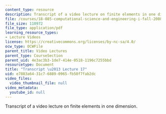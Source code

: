 ```yaml
---
content_type: resource
description: Transcript of a video lecture on finite elements in one dimension.
file: /courses/18-085-computational-science-and-engineering-i-fall-2008/e7883a6431c768890965fb50f7fab2dc_18-085F08-L17.pdf
file_size: 110972
file_type: application/pdf
learning_resource_types:
- Lecture Videos
license: https://creativecommons.org/licenses/by-nc-sa/4.0/
ocw_type: OCWFile
parent_title: Video Lectures
parent_type: CourseSection
parent_uid: 4e3ac3b3-1de7-414e-0518-1196c7255bbd
resourcetype: Document
title: "Transcript \u2013 Lecture 17"
uid: e7883a64-31c7-6889-0965-fb50f7fab2dc
video_files:
  video_thumbnail_file: null
video_metadata:
  youtube_id: null
---
```

Transcript of a video lecture on finite elements in one dimension.